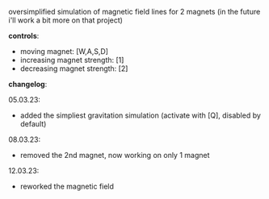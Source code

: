 oversimplified simulation of magnetic field lines for 2 magnets (in the future i'll work a bit more on that project)

**controls**:
- moving magnet: [W,A,S,D]
- increasing magnet strength: [1]
- decreasing magnet strength: [2]

**changelog**:

05.03.23:
- added the simpliest gravitation simulation (activate with [Q], disabled by default)

08.03.23:
- removed the 2nd magnet, now working on only 1 magnet

12.03.23:
- reworked the magnetic field
